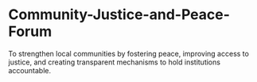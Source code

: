 # Community-Justice-and-Peace-Forum
To strengthen local communities by fostering peace, improving access to justice, and creating transparent mechanisms to hold institutions accountable.
